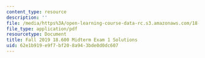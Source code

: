 ```yaml
---
content_type: resource
description: ''
file: /media/https%3A/open-learning-course-data-rc.s3.amazonaws.com/18-600-probability-and-random-variables-fall-2019/62e1b919e9f7bf208a943bde0d0dc607_MIT18_600F19_midterm1_soln.pdf
file_type: application/pdf
resourcetype: Document
title: Fall 2019 18.600 Midterm Exam 1 Solutions
uid: 62e1b919-e9f7-bf20-8a94-3bde0d0dc607
---
```

